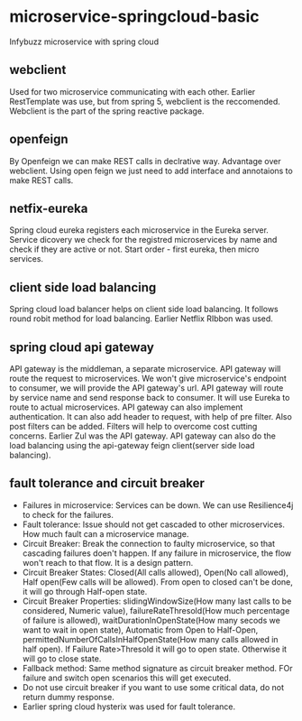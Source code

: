 # microservice-springcloud-basic
Infybuzz microservice with spring cloud

## webclient
Used for two microservice communicating with each other. Earlier RestTemplate was use, but from spring 5, webclient is the reccomended. Webclient is the part of the spring reactive package.

## openfeign
By Openfeign we can make REST calls in declrative way. Advantage over webclient. Using open feign we just need to add interface and annotaions to make REST calls.

## netfix-eureka
Spring cloud eureka registers each microservice in the Eureka server. Service dicovery we check for the registred microservices by name and check if they are active or not. Start order - first eureka, then micro services.

## client side load balancing
Spring cloud load balancer helps on client side load balancing. It follows round robit method for load balancing. Earlier Netflix RIbbon was used.

## spring cloud api gateway
API gateway is the middleman, a separate microservice. API gateway will route the request to microservices. We won't give microservice's endpoint to consumer, we will provide the API gateway's url. API gateway will route by service name and send response back to consumer. It will use Eureka to route to actual microservices. API gateway can also implement authentication. It can also add header to request, with help of pre filter. Also post filters can be added. Filters will help to overcome cost cutting concerns. Earlier Zul was the API gateway. API gateway can also do the load balancing using the api-gateway feign client(server side load balancing).

## fault tolerance and circuit breaker
- Failures in microservice: Services can be down. We can use Resilience4j to check for the failures.
- Fault tolerance: Issue should not get cascaded to other microservices. How much fault can a microservice manage.
- Circuit Breaker: Break the connection to faulty microservice, so that cascading failures doen't happen. If any failure in microservice, the flow won't reach to that flow. It is a design pattern.
- Circuit Breaker States: Closed(All calls allowed), Open(No call allowed), Half open(Few calls will be allowed). From open to closed can't be done, it will go through Half-open state.
- Circuit Breaker Properties: slidingWindowSize(How many last calls to be considered, Numeric value), failureRateThresold(How much percentage of failure is allowed), waitDurationInOpenState(How many secods we want to wait in open state), Automatic from Open to Half-Open, permittedNumberOfCallsInHalfOpenState(How many calls allowed in half open). If Failure Rate>Thresold it will go to open state. Otherwise it will go to close state.
- Fallback method: Same method signature as circuit breaker method. FOr failure and switch open scenarios this will get executed.
- Do not use circuit breaker if you want to use some critical data, do not return dummy response.
- Earlier spring cloud hysterix was used for fault tolerance.


